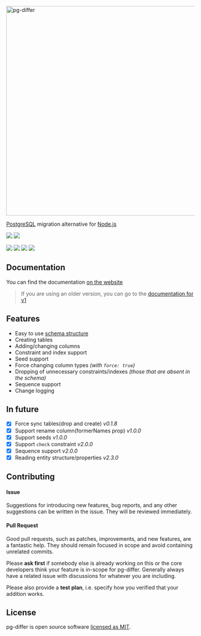 [<img src='https://av-dev.github.io/pg-differ/readme-logo.svg' width='560' alt='pg-differ'>](https://av-dev.github.io/pg-differ/#/)

[PostgreSQL](https://www.postgresql.org/) migration alternative for [Node.js](https://nodejs.org/en/)

![](https://forthebadge.com/images/badges/built-with-love.svg)
![](https://forthebadge.com/images/badges/makes-people-smile.svg)

![](https://img.shields.io/travis/com/av-dev/pg-differ.svg?style=flat-square)
[![](https://img.shields.io/npm/l/pg-differ.svg?style=flat-square)](https://github.com/av-dev/pg-differ/blob/master/LICENSE)
[![](https://img.shields.io/npm/v/pg-differ.svg?style=flat-square)](https://www.npmjs.com/package/pg-differ)
![](https://img.shields.io/codecov/c/github/av-dev/pg-differ.svg?style=flat-square)

## Documentation

You can find the documentation [on the website](https://av-dev.github.io/pg-differ/#/)

> If you are using an older version, you can go to the [documentation for v1](https://av-dev.github.io/pg-differ/v1/#/)

## Features

  - Easy to use [schema structure](https://av-dev.github.io/pg-differ/#/entities)
  - Creating tables
  - Adding/changing columns
  - Constraint and index support
  - Seed support
  - Force changing column types *(with `force: true`)*
  - Dropping of unnecessary constraints/indexes *(those that are absent in the schema)*
  - Sequence support
  - Change logging

## In future
  - [x] Force sync tables(drop and create) *v0.1.8*
  - [x] Support rename column(formerNames prop) *v1.0.0*
  - [x] Support seeds *v1.0.0*
  - [x] Support `check` constraint *v2.0.0*
  - [x] Sequence support *v2.0.0*
  - [x] Reading entity structure/properties *v2.3.0*

## Contributing

#### Issue

Suggestions for introducing new features, bug reports, and any other suggestions can be written in the issue. They will be reviewed immediately.

#### Pull Request

Good pull requests, such as patches, improvements, and new features, are a fantastic help. They should remain focused in scope and avoid containing unrelated commits.

Please **ask first** if somebody else is already working on this or the core developers think your feature is in-scope for pg-differ. Generally always have a related issue with discussions for whatever you are including.

Please also provide a **test plan**, i.e. specify how you verified that your addition works.

## License
pg-differ is open source software [licensed as MIT](https://github.com/av-dev/pg-differ/blob/master/LICENSE).
